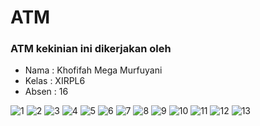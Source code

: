 # ATM
### ATM kekinian ini dikerjakan oleh
* Nama  : Khofifah Mega Murfuyani 
* Kelas : XIRPL6
* Absen : 16


![1](https://cloud.githubusercontent.com/assets/22130460/23761057/319c73de-0524-11e7-98c2-fbc42d6d7126.PNG)
![2](https://cloud.githubusercontent.com/assets/22130460/23761058/31a2fb64-0524-11e7-85f3-6529b718c4f9.PNG)
![3](https://cloud.githubusercontent.com/assets/22130460/23761061/31b0d8e2-0524-11e7-96cd-aac918996f1c.PNG)
![4](https://cloud.githubusercontent.com/assets/22130460/23761059/31a87b0c-0524-11e7-82bd-680d5d5e7216.PNG)
![5](https://cloud.githubusercontent.com/assets/22130460/23761060/31aba6ce-0524-11e7-973b-5ba42bd6d7d4.PNG)
![6](https://cloud.githubusercontent.com/assets/22130460/23761062/31d8bf6a-0524-11e7-8344-2150e562efc1.PNG)
![7](https://cloud.githubusercontent.com/assets/22130460/23761063/31de8ff8-0524-11e7-93f6-fc99b78a0ba1.PNG)
![8](https://cloud.githubusercontent.com/assets/22130460/23761064/31e3e390-0524-11e7-99d0-aa2d607ffff3.PNG)
![9](https://cloud.githubusercontent.com/assets/22130460/23761065/31ea735e-0524-11e7-98fb-473b3fe9cbdf.PNG)
![10](https://cloud.githubusercontent.com/assets/22130460/23761066/31f05382-0524-11e7-8f4d-29a15dd38f18.PNG)
![11](https://cloud.githubusercontent.com/assets/22130460/23761067/31f791ce-0524-11e7-9ede-7f37d8ebddf7.PNG)
![12](https://cloud.githubusercontent.com/assets/22130460/23761068/32114970-0524-11e7-9ff7-bcfa3ae7ee2f.PNG)
![13](https://cloud.githubusercontent.com/assets/22130460/23761056/319c27c6-0524-11e7-8c26-e7494757f254.PNG)

